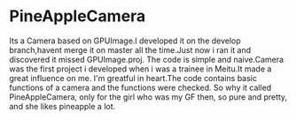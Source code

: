 # PineAppleCamera
Its a Camera based on GPUImage.I developed it on the develop branch,havent merge it on master all the time.Just now i ran it and discovered it missed GPUImage.proj. The code is simple and naive.Camera was the first project i developed when i was a trainee in Meitu.It made a great influence on me. I'm greatful in heart.The code contains basic functions of a camera and the functions were checked. So why it called PineAppleCamera, only for the girl who was my GF then, so pure and pretty, and she likes pineapple a lot.
